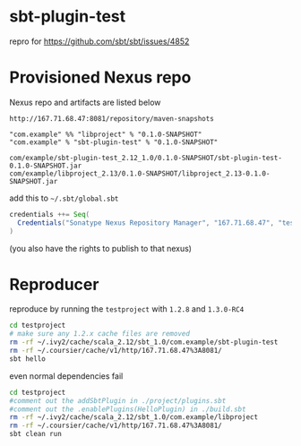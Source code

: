 # sbt-plugin-test
repro for https://github.com/sbt/sbt/issues/4852

# Provisioned Nexus repo

Nexus repo and artifacts are listed below

```
http://167.71.68.47:8081/repository/maven-snapshots

"com.example" %% "libproject" % "0.1.0-SNAPSHOT"
"com.example" % "sbt-plugin-test" % "0.1.0-SNAPSHOT"

com/example/sbt-plugin-test_2.12_1.0/0.1.0-SNAPSHOT/sbt-plugin-test-0.1.0-SNAPSHOT.jar
com/example/libproject_2.13/0.1.0-SNAPSHOT/libproject_2.13-0.1.0-SNAPSHOT.jar

```

add this to `~/.sbt/global.sbt`

```scala
credentials ++= Seq(
  Credentials("Sonatype Nexus Repository Manager", "167.71.68.47", "test", "test")
)
```

(you also have the rights to publish to that nexus)

# Reproducer

reproduce by running the `testproject` with `1.2.8` and `1.3.0-RC4`

```bash
cd testproject
# make sure any 1.2.x cache files are removed
rm -rf ~/.ivy2/cache/scala_2.12/sbt_1.0/com.example/sbt-plugin-test
rm -rf ~/.coursier/cache/v1/http/167.71.68.47%3A8081/
sbt hello
```

even normal dependencies fail

```bash
cd testproject
#comment out the addSbtPlugin in ./project/plugins.sbt
#comment out the .enablePlugins(HelloPlugin) in ./build.sbt
rm -rf ~/.ivy2/cache/scala_2.12/sbt_1.0/com.example/libproject
rm -rf ~/.coursier/cache/v1/http/167.71.68.47%3A8081/
sbt clean run
```
